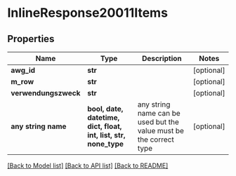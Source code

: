 # InlineResponse20011Items


## Properties
Name | Type | Description | Notes
------------ | ------------- | ------------- | -------------
**awg_id** | **str** |  | [optional] 
**m_row** | **str** |  | [optional] 
**verwendungszweck** | **str** |  | [optional] 
**any string name** | **bool, date, datetime, dict, float, int, list, str, none_type** | any string name can be used but the value must be the correct type | [optional]

[[Back to Model list]](../README.md#documentation-for-models) [[Back to API list]](../README.md#documentation-for-api-endpoints) [[Back to README]](../README.md)


